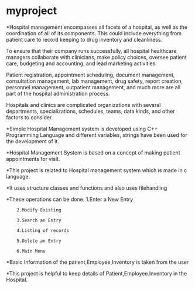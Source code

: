 # myproject
*Hospital management encompasses all facets of a hospital, as well as the coordination of all of its components. This could include everything from patient care to record keeping to drug inventory and cleanliness.

To ensure that their company runs successfully, all hospital healthcare managers collaborate with clinicians, make policy choices, oversee patient care, budgeting and accounting, and lead marketing activities.

Patient registration, appointment scheduling, document management, consultation management, lab management, drug safety, report creation, personnel management, outpatient management, and much more are all part of the hospital administration process.

Hospitals and clinics are complicated organizations with several departments, specializations, schedules, teams, data kinds, and other factors to consider.

*Simple Hospital Management system is developed using C++ Programming Language and different variables, strings have been used for the development of it.

*Hospital Management System is based on a concept of making patient appointments for visit.

*This project is related to Hospital management system which is made in c language.

*It uses structure classes and functions and also uses filehandling

*These operations can be done. 
        1.Enter a New Entry

        2.Modify Existing
         
        3.Search an Entry
        
        4.Listing of records
        
        5.Delete an Entry
        
        6.Main Menu

*Basic Information of the patient,Employee,Inventory is taken from the user

*This project is helpful to keep details of Patient,Employee.Inventory in the Hospital.
